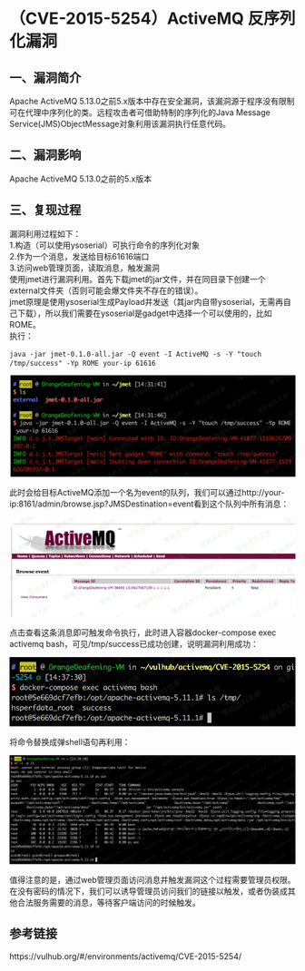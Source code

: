 <h1>（CVE-2015-5254）ActiveMQ 反序列化漏洞</h1>
<h2>一、漏洞简介</h2>
<p>Apache ActiveMQ 5.13.0之前5.x版本中存在安全漏洞，该漏洞源于程序没有限制可在代理中序列化的类。远程攻击者可借助特制的序列化的Java Message Service(JMS)ObjectMessage对象利用该漏洞执行任意代码。</p>
<h2>二、漏洞影响</h2>
<p>Apache ActiveMQ 5.13.0之前的5.x版本</p>
<h2>三、复现过程</h2>
<p>
漏洞利用过程如下：<br>
1.构造（可以使用ysoserial）可执行命令的序列化对象<br>
2.作为一个消息，发送给目标61616端口<br>
3.访问web管理页面，读取消息，触发漏洞<br>
使用jmet进行漏洞利用。首先下载jmet的jar文件，并在同目录下创建一个external文件夹（否则可能会爆文件夹不存在的错误）。<br>
jmet原理是使用ysoserial生成Payload并发送（其jar内自带ysoserial，无需再自己下载），所以我们需要在ysoserial是gadget中选择一个可以使用的，比如ROME。<br>
执行：</p>
<pre><code>java -jar jmet-0.1.0-all.jar -Q event -I ActiveMQ -s -Y "touch /tmp/success" -Yp ROME your-ip 61616</pre></code>
<img src="https://github.com/0xFlag/BugWiKi/blob/main/WebSecurity/ActiveMQ/images/img8.png"/>
<p>此时会给目标ActiveMQ添加一个名为event的队列，我们可以通过http://your-ip:8161/admin/browse.jsp?JMSDestination=event看到这个队列中所有消息：</p>
<img src="https://github.com/0xFlag/BugWiKi/blob/main/WebSecurity/ActiveMQ/images/img9.png"/>
<p>点击查看这条消息即可触发命令执行，此时进入容器docker-compose exec activemq bash，可见/tmp/success已成功创建，说明漏洞利用成功：</p>
<img src="https://github.com/0xFlag/BugWiKi/blob/main/WebSecurity/ActiveMQ/images/img10.png"/>
<p>将命令替换成弹shell语句再利用：</p>
<img src="https://github.com/0xFlag/BugWiKi/blob/main/WebSecurity/ActiveMQ/images/img11.png"/>
<p>值得注意的是，通过web管理页面访问消息并触发漏洞这个过程需要管理员权限。在没有密码的情况下，我们可以诱导管理员访问我们的链接以触发，或者伪装成其他合法服务需要的消息，等待客户端访问的时候触发。</p>
<h2>参考链接</h2>
<p>https://vulhub.org/#/environments/activemq/CVE-2015-5254/</p>
